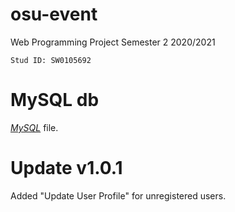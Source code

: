 # osu-event

Web Programming Project Semester 2 2020/2021

`Stud ID: SW0105692`

# MySQL db

[_MySQL_](127_0_0_1.sql) file.

# Update v1.0.1

Added "Update User Profile" for unregistered users.

